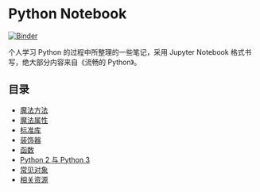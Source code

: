 # Python Notebook

[![Binder](https://mybinder.org/badge_logo.svg)](https://mybinder.org/v2/gh/howiezhao/python-notebook/master)

个人学习 Python 的过程中所整理的一些笔记，采用 Jupyter Notebook 格式书写，绝大部分内容来自《流畅的 Python》。

## 目录

- [魔法方法](notebook/01-magic-method.ipynb)
- [魔法属性](notebook/02-magic-attribute.ipynb)
- [标准库](notebook/03-standard-library.ipynb)
- [装饰器](notebook/04-decorator.ipynb)
- [函数](notebook/05-functions.ipynb)
- [Python 2 与 Python 3](notebook/06-python-2-and-3.ipynb)
- [常见对象](notebook/07-objects.ipynb)
- [相关资源](notebook/08-resources.ipynb)
